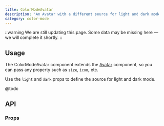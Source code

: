 ```yaml
---
title: ColorModeAvatar
description: 'An Avatar with a different source for light and dark mode.'
category: color-mode
---
```


::warning
We are still updating this page. Some data may be missing here — we will complete it shortly.
::

## Usage

The ColorModeAvatar component extends the [Avatar](/docs/components/avatar/) component, so you can pass any property such as `size`, `icon`, etc.

Use the `light` and `dark` props to define the source for light and dark mode.

@todo

## API

### Props

<ComponentProps component="ColorModeAvatar" />

